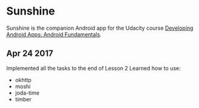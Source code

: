 

# Sunshine

Sunshine is the companion Android app for the Udacity course [Developing Android Apps: Android Fundamentals](https://www.udacity.com/course/ud853).

## Apr 24 2017
Implemented all the tasks to the end of Lesson 2
Learned how to use:
 - okhttp
 - moshi
 - joda-time
 - timber



